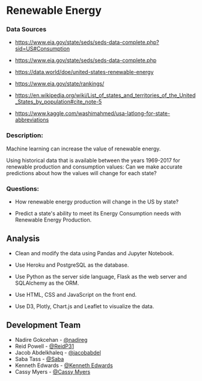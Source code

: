 # Renewable Energy

### Data Sources
* https://www.eia.gov/state/seds/seds-data-complete.php?sid=US#Consumption

* https://www.eia.gov/state/seds/seds-data-complete.php

* https://data.world/doe/united-states-renewable-energy

* https://www.eia.gov/state/rankings/

* https://en.wikipedia.org/wiki/List_of_states_and_territories_of_the_United_States_by_population#cite_note-5

* https://www.kaggle.com/washimahmed/usa-latlong-for-state-abbreviations


### Description:

Machine learning can increase the value of renewable energy. 

Using historical data that is available between the years 1969-2017 for renewable production and consumption values: Can we make accurate predictions about how the values will change for each state?

### Questions:

* How renewable energy production will change in the US by state?
 
* Predict a state's ability to meet its Energy Consumption needs with Renewable Energy Production.

## Analysis

* Clean and modify the data using Pandas and Jupyter Notebook.

* Use Heroku and PostgreSQL as the database.

* Use Python as the server side language, Flask as the web server and SQLAlchemy as the ORM.

* Use HTML, CSS and JavaScript on the front end.

* Use D3, Plotly, Chart.js and Leaflet to visualize the data. 


## Development Team
* Nadire Gokcehan - [@nadireg](https://github.com/nadireag)
* Reid Powell - [@ReidP31](https://github.com/ReidP31)
* Jacob Abdelkhaleq - [@jacobabdel](https://github.com/jacobabdel)
* Saba Tass - [@Saba](@https://github.com/SabaTass)
* Kenneth Edwards - [@Kenneth Edwards](https://github.com/Kenneth-Edwards)
* Cassy Myers - [@Cassy Myers](https://github.com/CassPMyers)
